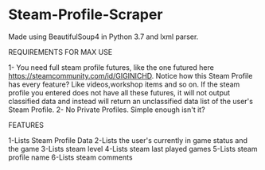 # Steam-Profile-Scraper
Made using BeautifulSoup4 in Python 3.7 and lxml parser.

REQUIREMENTS FOR MAX USE

1- You need full steam profile futures, like the one futured here https://steamcommunity.com/id/GIGINICHD. Notice how this Steam Profile has every feature? Like videos,workshop items and so on. If the steam profile you entered does not have all these futures, it will not output classified data and instead will return an unclassified data list of the user's Steam Profile.
2- No Private Profiles. Simple enough isn't it?

FEATURES

1-Lists Steam Profile Data
2-Lists the user's currently in game status and the game
3-Lists steam level
4-Lists steam last played games
5-Lists steam profile name
6-Lists steam comments
